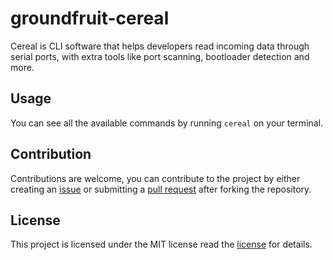 ﻿# groundfruit-cereal
Cereal is CLI software that helps developers read incoming data through serial ports, with extra tools like port scanning, bootloader detection and more.

## Usage
You can see all the available commands by running `cereal` on your terminal.


## Contribution
Contributions are welcome, you can contribute to the project by either creating an [issue](https://github.com/groundfruit/groundfruit-cereal/issues) or submitting a [pull request](https://github.com/groundfruit/groundfruit-cereal/pulls) after forking the repository.

## License
This project is licensed under the MIT license read the [license](https://github.com/groundfruit/groundfruit-cereal/blob/main/LICENSE) for details.